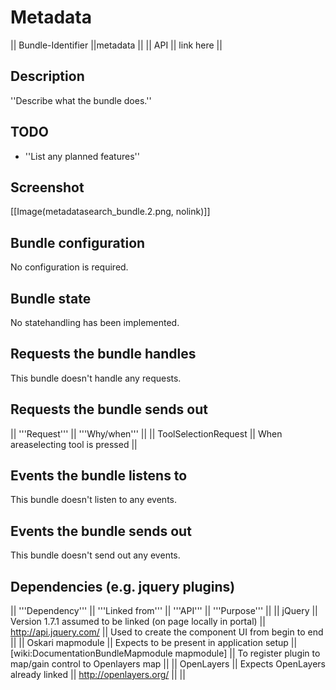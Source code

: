 # Metadata

|| Bundle-Identifier ||metadata ||
|| API || link here ||

## Description

''Describe what the bundle does.''

## TODO

* ''List any planned features''

## Screenshot

[[Image(metadatasearch_bundle.2.png, nolink​)]]

## Bundle configuration

No configuration is required. 

## Bundle state

No statehandling has been implemented. 

## Requests the bundle handles

This bundle doesn't handle any requests.

## Requests the bundle sends out

|| '''Request''' || '''Why/when''' ||
|| ToolSelectionRequest || When areaselecting tool is pressed ||


## Events the bundle listens to

This bundle doesn't listen to any events.

## Events the bundle sends out

This bundle doesn't send out any events.

## Dependencies (e.g. jquery plugins)

|| '''Dependency''' || '''Linked from''' || '''API''' || '''Purpose''' ||
|| jQuery || Version 1.7.1 assumed to be linked (on page locally in portal) || http://api.jquery.com/ || Used to create the component UI from begin to end ||
|| Oskari mapmodule || Expects to be present in application setup || [wiki:DocumentationBundleMapmodule mapmodule] || To register plugin to map/gain control to Openlayers map ||
|| OpenLayers || Expects OpenLayers already linked || http://openlayers.org/ ||  ||